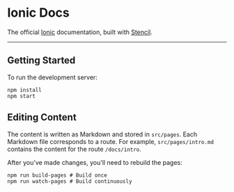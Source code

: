 # Ionic Docs

The official [Ionic](https://ionicframework.com) documentation, built with [Stencil](https://stenciljs.com).

---

## Getting Started

To run the development server:

```shell
npm install
npm start
```

## Editing Content

The content is written as Markdown and stored in `src/pages`. Each Markdown file corresponds to a route. For example, `src/pages/intro.md` contains the content for the route `/docs/intro`.

After you've made changes, you'll need to rebuild the pages:

```shell
npm run build-pages # Build once
npm run watch-pages # Build continuously
```